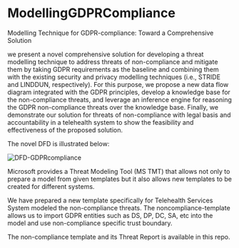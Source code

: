 # ModellingGDPRCompliance
Modelling Technique for GDPR-compliance: Toward a Comprehensive Solution

we present a
novel comprehensive solution for developing a threat modelling
technique to address threats of non-compliance and mitigate them
by taking GDPR requirements as the baseline and combining
them with the existing security and privacy modelling techniques
(i.e., STRIDE and LINDDUN, respectively). For this purpose, we
propose a new data flow diagram integrated with the GDPR
principles, develop a knowledge base for the non-compliance
threats, and leverage an inference engine for reasoning the GDPR
non-compliance threats over the knowledge base. Finally, we
demonstrate our solution for threats of non-compliance with
legal basis and accountability in a telehealth system to show
the feasibility and effectiveness of the proposed solution.

The novel DFD is illustrated below:

![DFD-GDPRcompliance](https://user-images.githubusercontent.com/132493093/236053887-93ce97b7-9fcc-450b-b0ab-c36fe2a7c5e4.png)

Microsoft provides a Threat Modeling Tool (MS TMT) that allows not only to prepare a model from given templates but it also allows new templates to be created for different systems. 

We have prepared a new template specifically for Telehealth Services System modeled the non-compliance threats. The noncompliance-template allows us to import GDPR entities such as DS, DP, DC, SA, etc into the model and use non-compliance specific trust boundary.

The non-compliance template and its Threat Report is available in this repo.
